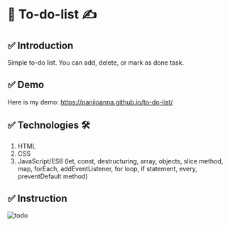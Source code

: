 # 📁 To-do-list ✍

## ✅ Introduction 
Simple to-do list. You can add, delete, or mark as done task.

## ✅ Demo 
Here is my demo:
https://panijoanna.github.io/to-do-list/

## ✅ Technologies 🛠
1. HTML
2. CSS 
3. JavaScript/ES6 (let, const, destructuring, array, objects, slice method, map, forEach, addEventListener, for loop, if statement, every, preventDefault method)

## ✅ Instruction 
![todo](https://user-images.githubusercontent.com/105354955/188606855-31d250bf-e862-4145-8b31-e3d1ca9bc92a.gif)




